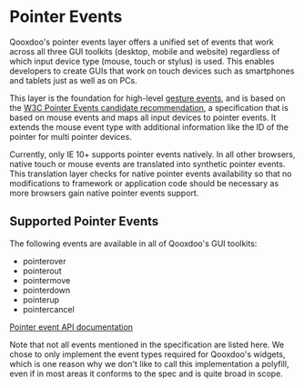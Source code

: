 # Pointer Events

Qooxdoo's pointer events layer offers a unified set of events that work across
all three GUI toolkits (desktop, mobile and website) regardless of which input
device type (mouse, touch or stylus) is used. This enables developers to create
GUIs that work on touch devices such as smartphones and tablets just as well as
on PCs.

This layer is the foundation for high-level [gesture events](/core/gestures.md#gesture-events), and is based on the
[W3C Pointer Events candidate recommendation](http://www.w3.org/TR/pointerevents/),
a specification that is based on mouse events and maps all input devices to
pointer events. It extends the mouse event type with additional information like
the ID of the pointer for multi pointer devices.

Currently, only IE 10+ supports pointer events natively. In all other browsers,
native touch or mouse events are translated into synthetic pointer events. This
translation layer checks for native pointer events availability so that no
modifications to framework or application code should be necessary as more
browsers gain native pointer events support.

## Supported Pointer Events

The following events are available in all of Qooxdoo's GUI toolkits:

- pointerover
- pointerout
- pointermove
- pointerdown
- pointerup
- pointercancel

[Pointer event API documentation](apps://apiviewer/#qx.event.type.Pointer)

Note that not all events mentioned in the specification are listed here. We
chose to only implement the event types required for Qooxdoo's widgets, which is
one reason why we don't like to call this implementation a polyfill, even if in
most areas it conforms to the spec and is quite broad in scope.
